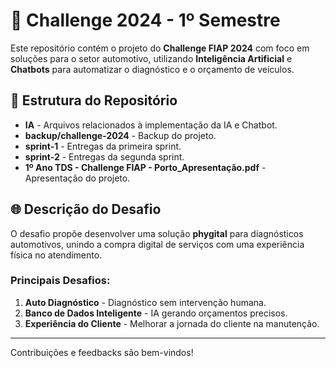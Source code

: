 # 🚗 Challenge 2024 - 1º Semestre

Este repositório contém o projeto do **Challenge FIAP 2024** com foco em soluções para o setor automotivo, utilizando **Inteligência Artificial** e **Chatbots** para automatizar o diagnóstico e o orçamento de veículos.

## 📂 Estrutura do Repositório

- **IA** - Arquivos relacionados à implementação da IA e Chatbot.
- **backup/challenge-2024** - Backup do projeto.
- **sprint-1** - Entregas da primeira sprint.
- **sprint-2** - Entregas da segunda sprint.
- **1º Ano TDS - Challenge FIAP - Porto_Apresentação.pdf** - Apresentação do projeto.

## 🌐 Descrição do Desafio

O desafio propõe desenvolver uma solução **phygital** para diagnósticos automotivos, unindo a compra digital de serviços com uma experiência física no atendimento.

### Principais Desafios:
1. **Auto Diagnóstico** - Diagnóstico sem intervenção humana.
2. **Banco de Dados Inteligente** - IA gerando orçamentos precisos.
3. **Experiência do Cliente** - Melhorar a jornada do cliente na manutenção.

---

Contribuições e feedbacks são bem-vindos!
